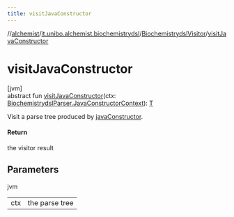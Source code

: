```yaml
---
title: visitJavaConstructor
---
```

//[alchemist](../../../index.html)/[it.unibo.alchemist.biochemistrydsl](../index.html)/[BiochemistrydslVisitor](index.html)/[visitJavaConstructor](visit-java-constructor.html)



# visitJavaConstructor



[jvm]\
abstract fun [visitJavaConstructor](visit-java-constructor.html)(ctx: [BiochemistrydslParser.JavaConstructorContext](../-biochemistrydsl-parser/-java-constructor-context/index.html)): [T](../../it.unibo.alchemist.model.implementations.nodes/-abstract-node/index.html)



Visit a parse tree produced by [javaConstructor](../-biochemistrydsl-parser/java-constructor.html).



#### Return



the visitor result



## Parameters


jvm

| | |
|---|---|
| ctx | the parse tree |




